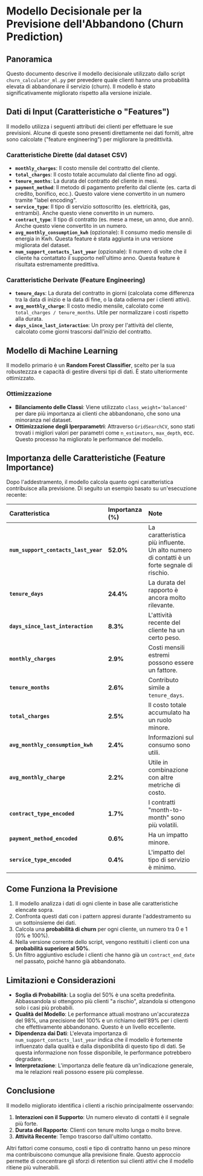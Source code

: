 # Modello Decisionale per la Previsione dell'Abbandono (Churn Prediction)

## Panoramica

Questo documento descrive il modello decisionale utilizzato dallo script `churn_calculator_ml.py` per prevedere quale clienti hanno una probabilità elevata di abbandonare il servizio (churn). Il modello è stato significativamente migliorato rispetto alla versione iniziale.

## Dati di Input (Caratteristiche o "Features")

Il modello utilizza i seguenti attributi dei clienti per effettuare le sue previsioni. Alcune di queste sono presenti direttamente nei dati forniti, altre sono calcolate ("feature engineering") per migliorare la predittività.

### Caratteristiche Dirette (dal dataset CSV)
*   **`monthly_charges`**: Il costo mensile del contratto del cliente.
*   **`total_charges`**: Il costo totale accumulato dal cliente fino ad oggi.
*   **`tenure_months`**: La durata del contratto del cliente in mesi.
*   **`payment_method`**: Il metodo di pagamento preferito dal cliente (es. carta di credito, bonifico, ecc.). Questo valore viene convertito in un numero tramite "label encoding".
*   **`service_type`**: Il tipo di servizio sottoscritto (es. elettricità, gas, entrambi). Anche questo viene convertito in un numero.
*   **`contract_type`**: Il tipo di contratto (es. mese a mese, un anno, due anni). Anche questo viene convertito in un numero.
*   **`avg_monthly_consumption_kwh`** (opzionale): Il consumo medio mensile di energia in Kwh. Questa feature è stata aggiunta in una versione migliorata del dataset.
*   **`num_support_contacts_last_year`** (opzionale): Il numero di volte che il cliente ha contattato il supporto nell'ultimo anno. Questa feature è risultata estremamente predittiva.

### Caratteristiche Derivate (Feature Engineering)
*   **`tenure_days`**: La durata del contratto in giorni (calcolata come differenza tra la data di inizio e la data di fine, o la data odierna per i clienti attivi).
*   **`avg_monthly_charge`**: Il costo medio mensile, calcolato come `total_charges / tenure_months`. Utile per normalizzare i costi rispetto alla durata.
*   **`days_since_last_interaction`**: Un proxy per l'attività del cliente, calcolato come giorni trascorsi dall'inizio del contratto.

## Modello di Machine Learning

Il modello primario è un **Random Forest Classifier**, scelto per la sua robustezzza e capacità di gestire diversi tipi di dati. È stato ulteriormente ottimizzato.

### Ottimizzazione

*   **Bilanciamento delle Classi**: Viene utilizzato `class_weight='balanced'` per dare più importanza ai clienti che abbandonano, che sono una minoranza nel dataset.
*   **Ottimizzazione degli Iperparametri**: Attraverso `GridSearchCV`, sono stati trovati i migliori valori per parametri come `n_estimators`, `max_depth`, ecc. Questo processo ha migliorato le performance del modello.

## Importanza delle Caratteristiche (Feature Importance)

Dopo l'addestramento, il modello calcola quanto ogni caratteristica contribuisce alla previsione. Di seguito un esempio basato su un'esecuzione recente:

| Caratteristica                       | Importanza (%) | Note                                                                 |
| :----------------------------------- | :------------- | :------------------------------------------------------------------- |
| **`num_support_contacts_last_year`** | **52.0%**      | La caratteristica più influente. Un alto numero di contatti è un forte segnale di rischio. |
| **`tenure_days`**                    | **24.4%**      | La durata del rapporto è ancora molto rilevante.                     |
| **`days_since_last_interaction`**    | **8.3%**       | L'attività recente del cliente ha un certo peso.                     |
| **`monthly_charges`**                | **2.9%**       | Costi mensili estremi possono essere un fattore.                     |
| **`tenure_months`**                  | **2.6%**       | Contributo simile a `tenure_days`.                                  |
| **`total_charges`**                  | **2.5%**       | Il costo totale accumulato ha un ruolo minore.                       |
| **`avg_monthly_consumption_kwh`**    | **2.4%**       | Informazioni sul consumo sono utili.                                 |
| **`avg_monthly_charge`**             | **2.2%**       | Utile in combinazione con altre metriche di costo.                   |
| **`contract_type_encoded`**          | **1.7%**       | I contratti "month-to-month" sono più volatili.                      |
| **`payment_method_encoded`**         | **0.6%**       | Ha un impatto minore.                                                |
| **`service_type_encoded`**           | **0.4%**       | L'impatto del tipo di servizio è minimo.                             |

## Come Funziona la Previsione

1.  Il modello analizza i dati di ogni cliente in base alle caratteristiche elencate sopra.
2.  Confronta questi dati con i pattern appresi durante l'addestramento su un sottoinsieme dei dati.
3.  Calcola una **probabilità di churn** per ogni cliente, un numero tra 0 e 1 (0% e 100%).
4.  Nella versione corrente dello script, vengono restituiti i clienti con una **probabilità superiore al 50%**.
5.  Un filtro aggiuntivo esclude i clienti che hanno già un `contract_end_date` nel passato, poiché hanno già abbandonato.

## Limitazioni e Considerazioni

*   **Soglia di Probabilità**: La soglia del 50% è una scelta predefinita. Abbassandola si ottengono più clienti "a rischio", alzandola si ottengono solo i casi più probabili.
*   **Qualità del Modello**: Le performance attuali mostrano un'accuratezza del 98%, una precisione del 100% e un richiamo dell'89% per i clienti che effettivamente abbandonano. Questo è un livello eccellente.
*   **Dipendenza dai Dati**: L'elevata importanza di `num_support_contacts_last_year` indica che il modello è fortemente influenzato dalla qualità e dalla disponibilità di questo tipo di dati. Se questa informazione non fosse disponibile, le performance potrebbero degradare.
*   **Interpretazione**: L'importanza delle feature dà un'indicazione generale, ma le relazioni reali possono essere più complesse.

## Conclusione

Il modello migliorato identifica i clienti a rischio principalmente osservando:
1.  **Interazioni con il Supporto**: Un numero elevato di contatti è il segnale più forte.
2.  **Durata del Rapporto**: Clienti con tenure molto lunga o molto breve.
3.  **Attività Recente**: Tempo trascorso dall'ultimo contatto.

Altri fattori come consumo, costi e tipo di contratto hanno un peso minore ma contribuiscono comunque alla previsione finale. Questo approccio permette di concentrare gli sforzi di retention sui clienti attivi che il modello ritiene più vulnerabili.